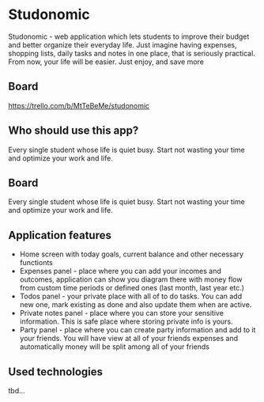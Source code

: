 # Studonomic
Studonomic - web application which lets students to improve their budget and better organize their everyday life. Just imagine having expenses, shopping lists, daily tasks and notes in one place, that is seriously practical. From now, your life will be easier. Just enjoy, and save more

## Board
https://trello.com/b/MtTeBeMe/studonomic

## Who should use this app?
Every single student whose life is quiet busy. Start not wasting your time and optimize your work and life.

## Board
Every single student whose life is quiet busy. Start not wasting your time and optimize your work and life.

## Application features
<ul>
<li>Home screen with today goals, current balance and other necessary functionts</li>
<li>Expenses panel - place where you can add your incomes and outcomes, application can show you diagram there with money flow from custom time periods or defined ones (last month, last year etc.)</li>
<li>Todos panel - your private place with all of to do tasks. You can add new one, mark existing as done and also update them when are active.</li>
<li>Private notes panel - place where you can store your sensitive information. This is safe place where storing private info is yours.</li>
<li>Party panel - place where you can create party information and add to it your friends. You will have view at all of your friends expenses and automatically money will be split among all of your friends</li>
</ul>

## Used technologies
tbd...
